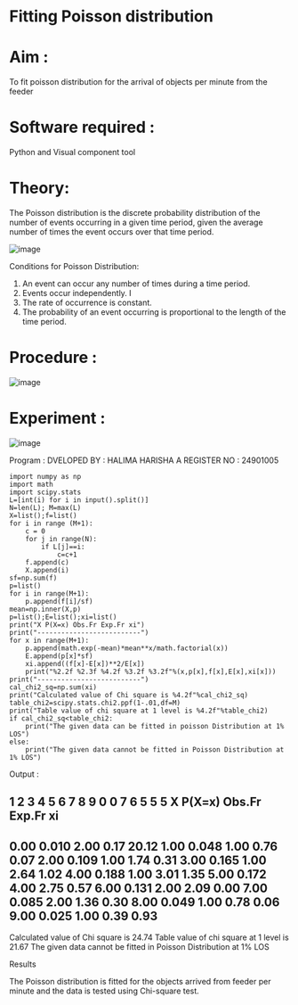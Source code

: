 # Fitting Poisson  distribution
# Aim : 

To fit poisson distribution for the arrival of objects per minute from the feeder

# Software required :  

Python and Visual component tool

# Theory:

The Poisson distribution is the discrete probability distribution of the number of events occurring in a given time period, given the average number of times the event occurs over that time period.

![image](https://user-images.githubusercontent.com/104613195/166248326-fd042076-8b0b-40c4-8b11-1d8e8fcb74db.png)

 Conditions for Poisson Distribution:

1. An event can occur any number of times during a time period.
2. Events occur independently. I
3. The rate of occurrence is constant.
4. The probability of an event occurring is proportional to the length of the time period. 
 
# Procedure :

![image](https://user-images.githubusercontent.com/104613195/166251988-d0c53205-6080-4f7b-ae4c-398178586637.png)

# Experiment :

![image](https://user-images.githubusercontent.com/103921593/230282876-f4a5afbf-cac1-4648-a1b0-c78840638a8e.png)

 Program :
DVELOPED BY : HALIMA HARISHA A
REGISTER NO : 24901005
```
import numpy as np
import math
import scipy.stats
L=[int(i) for i in input().split()]
N=len(L); M=max(L) 
X=list();f=list()
for i in range (M+1):
    c = 0
    for j in range(N):
        if L[j]==i:
            c=c+1
    f.append(c)
    X.append(i)
sf=np.sum(f)
p=list()
for i in range(M+1):
    p.append(f[i]/sf) 
mean=np.inner(X,p)
p=list();E=list();xi=list()
print("X P(X=x) Obs.Fr Exp.Fr xi")
print("--------------------------")
for x in range(M+1):
    p.append(math.exp(-mean)*mean**x/math.factorial(x))
    E.append(p[x]*sf)
    xi.append((f[x]-E[x])**2/E[x])
    print("%2.2f %2.3f %4.2f %3.2f %3.2f"%(x,p[x],f[x],E[x],xi[x]))
print("--------------------------")
cal_chi2_sq=np.sum(xi)
print("Calculated value of Chi square is %4.2f"%cal_chi2_sq)
table_chi2=scipy.stats.chi2.ppf(1-.01,df=M)
print("Table value of chi square at 1 level is %4.2f"%table_chi2)
if cal_chi2_sq<table_chi2:
    print("The given data can be fitted in poisson Distribution at 1% LOS")
else:
    print("The given data cannot be fitted in Poisson Distribution at 1% LOS")
```

Output : 

1 2 3 4 5 6 7 8 9 0 0 7 6 5 5 5
X P(X=x) Obs.Fr Exp.Fr xi
--------------------------
0.00 0.010 2.00 0.17 20.12
1.00 0.048 1.00 0.76 0.07
2.00 0.109 1.00 1.74 0.31
3.00 0.165 1.00 2.64 1.02
4.00 0.188 1.00 3.01 1.35
5.00 0.172 4.00 2.75 0.57
6.00 0.131 2.00 2.09 0.00
7.00 0.085 2.00 1.36 0.30
8.00 0.049 1.00 0.78 0.06
9.00 0.025 1.00 0.39 0.93
--------------------------
Calculated value of Chi square is 24.74
Table value of chi square at 1 level is 21.67
The given data cannot be fitted in Poisson Distribution at 1% LOS



Results

The Poisson distribution is fitted for the objects arrived from feeder per minute and the data is tested using Chi-square test. 
 
